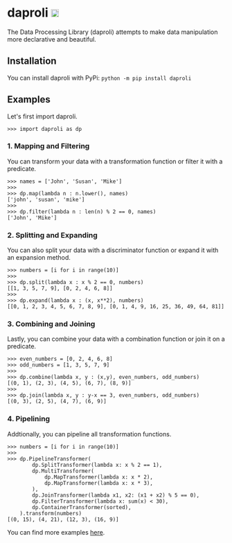 # daproli <a href="https://badge.fury.io/py/daproli"><img src="https://badge.fury.io/py/daproli.svg" alt="PyPI version" height="18"></a>
The Data Processing Library (daproli) attempts to make data manipulation more declarative and beautiful.

## Installation

You can install daproli with PyPi:
`python -m pip install daproli`

## Examples

Let's first import daproli.

```python3
>>> import daproli as dp
```

### 1. Mapping and Filtering

You can transform your data with a transformation function or filter it with a predicate.

```python3
>>> names = ['John', 'Susan', 'Mike']
>>>
>>> dp.map(lambda n : n.lower(), names)
['john', 'susan', 'mike']
>>>
>>> dp.filter(lambda n : len(n) % 2 == 0, names)
['John', 'Mike']
```

### 2. Splitting and Expanding

You can also split your data with a discriminator function or expand it with an expansion method.

```python3
>>> numbers = [i for i in range(10)]
>>> 
>>> dp.split(lambda x : x % 2 == 0, numbers)
[[1, 3, 5, 7, 9], [0, 2, 4, 6, 8]]
>>> 
>>> dp.expand(lambda x : (x, x**2), numbers)
[[0, 1, 2, 3, 4, 5, 6, 7, 8, 9], [0, 1, 4, 9, 16, 25, 36, 49, 64, 81]]
```

### 3. Combining and Joining

Lastly, you can combine your data with a combination function or join it on a predicate.

```python3
>>> even_numbers = [0, 2, 4, 6, 8]
>>> odd_numbers = [1, 3, 5, 7, 9]
>>> 
>>> dp.combine(lambda x, y : (x,y), even_numbers, odd_numbers)
[(0, 1), (2, 3), (4, 5), (6, 7), (8, 9)]
>>> 
>>> dp.join(lambda x, y : y-x == 3, even_numbers, odd_numbers)
[(0, 3), (2, 5), (4, 7), (6, 9)]
```

### 4. Pipelining

Addtionally, you can pipeline all transformation functions.

```python3
>>> numbers = [i for i in range(10)]
>>> 
>>> dp.PipelineTransformer(
        dp.SplitTransformer(lambda x: x % 2 == 1),
        dp.MultiTransformer(
            dp.MapTransformer(lambda x: x * 2),
            dp.MapTransformer(lambda x: x * 3),
        ),
        dp.JoinTransformer(lambda x1, x2: (x1 + x2) % 5 == 0),
        dp.FilterTransformer(lambda x: sum(x) < 30),
        dp.ContainerTransformer(sorted),
    ).transform(numbers)
[(0, 15), (4, 21), (12, 3), (16, 9)]
```

You can find more examples <a href="https://github.com/ermshaua/daproli/tree/master/daproli/example">here</a>. 
